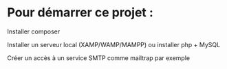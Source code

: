 # Pour démarrer ce projet :

Installer composer

Installer un serveur local (XAMP/WAMP/MAMPP) ou installer php + MySQL

Créer un accès à un service SMTP comme mailtrap par exemple
